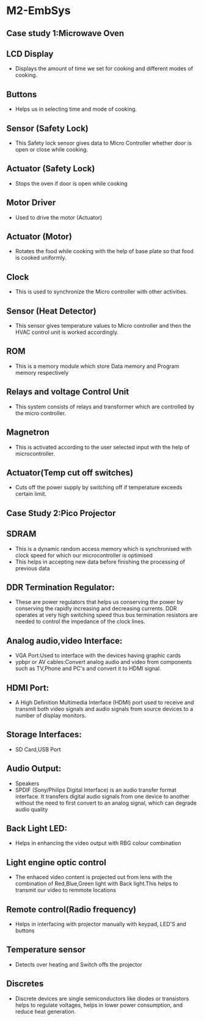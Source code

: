 # M2-EmbSys
## Case study 1:Microwave Oven

## LCD Display
* Displays the amount of time we set for cooking and different modes of cooking.
## Buttons
* Helps us in selecting time and mode of cooking.
## Sensor (Safety Lock)
* This Safety lock sensor gives data to Micro Controller whether door is open or close while cooking. 
## Actuator (Safety Lock)
* Stops the oven if door is open while cooking
## Motor Driver
* Used to drive the motor (Actuator)
## Actuator (Motor)
* Rotates the food while cooking with the help of base plate so that food is cooked uniformly.
## Clock
* This is used to synchronize the Micro controller with other activities.
## Sensor (Heat Detector)
* This sensor gives temperature values to Micro controller and then the HVAC control unit is worked accordingly.
## ROM
* This is a memory module which store Data memory and Program memory respectively
## Relays and voltage Control Unit 
* This system consists of relays and transformer which are controlled by the micro controller.
## Magnetron
* This is activated according to the user selected input with the help of microcontroller.
## Actuator(Temp cut off switches)
* Cuts off the power supply by switching off if temperature exceeds certain limit.

## Case Study 2:Pico Projector

## SDRAM
* This is a dynamic random access memory which is synchronised with clock speed for which our microcontroller is optimised
* This helps in accepting new data before finishing the processing of previous data 
## DDR Termination Regulator:
* These are power regulators that helps us conserving the power by conserving the rapidly increasing and decreasing currents.
DDR operates at very high switching speed thus bus termination resistors are needed to control the impedance of the clock lines.
## Analog audio,video Interface:
* VGA Port:Used to interface with the devices having graphic cards
* ypbpr or AV cables:Convert analog audio and video from components such as TV,Phone and PC's and convert it to HDMI signal.
## HDMI Port:
* A High Definition Multimedia Interface (HDMI) port used to receive and transmit both video signals and audio signals from source devices to a number of display monitors.
## Storage Interfaces:
* SD Card,USB Port
## Audio Output:
* Speakers
* SPDIF (Sony/Philips Digital Interface) is an audio transfer format interface. It transfers digital audio signals from one device to another without the need to first convert to an analog signal, which can degrade audio quality
## Back Light LED:
* Helps in enhancing the video output with RBG colour combination
## Light engine optic control
* The enhaced video content is projected out from lens with the combination of Red,Blue,Green light with Back light.This helps
to transmit our video to remmote locations
## Remote control(Radio frequency)
* Helps in interfacing with projector manually with keypad, LED'S and buttons
## Temperature sensor
* Detects over heating and Switch offs the projector 
## Discretes
* Discrete devices are single semiconductors like diodes or transistors helps to regulate voltages, helps in lower power consumption, and reduce heat generation.


